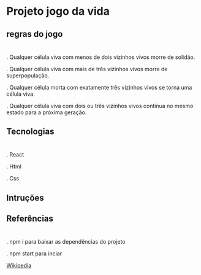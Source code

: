# Projeto jogo da vida


## regras do jogo

#

. Qualquer célula viva com menos de dois vizinhos vivos morre de solidão.

. Qualquer célula viva com mais de três vizinhos vivos morre de superpopulação.

. Qualquer célula morta com exatamente três vizinhos vivos se torna uma célula viva.

. Qualquer célula viva com dois ou três vizinhos vivos continua no mesmo estado para a próxima geração.

## Tecnologias

#

. React

. Html

. Css

## Intruções

## Referências
   
   #

. npm i para baixar as dependências do projeto

. npm start para inciar



[Wikipedia](https://en.wikipedia.org/wiki/Conway%27s_Game_of_Life)


